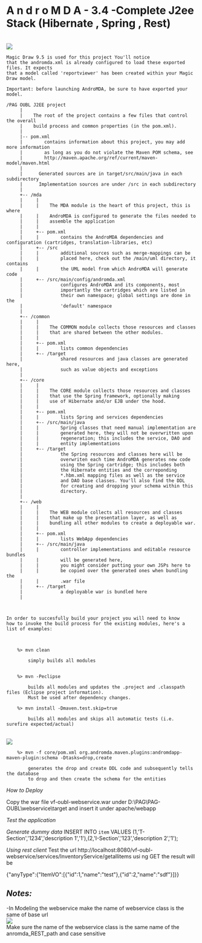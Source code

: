 **A n d r o M D A  -  3.4 -Complete J2ee Stack (Hibernate , Spring , Rest)**
==============

   <br>
<img  src="https://github.com/ayman-elgharabawy/Andromda-Hibernate-ejb-spring-rest-fullstack-/blob/master/diagram1.jpg?raw=true" />
<br>


    Magic Draw 9.5 is used for this project You'll notice
    that the andromda.xml is already configured to load these exported files. It expects
    that a model called 'reportviewer' has been created within your Magic Draw model.

    Important: before launching AndroMDA, be sure to have exported your model.

    /PAG OUBL J2EE project
         |
         |    The root of the project contains a few files that control the overall
         |    build process and common properties (in the pom.xml).
         |
         |-- pom.xml
         |        contains information about this project, you may add more information
         |        as long as you do not violate the Maven POM schema, see
         |        http://maven.apache.org/ref/current/maven-model/maven.html
         |
         |      Generated sources are in target/src/main/java in each subdirectory
         |      Implementation sources are under /src in each subdirectory
         |
         +-- /mda
         |     |
         |     |    The MDA module is the heart of this project, this is where
         |     |    AndroMDA is configured to generate the files needed to
         |     |    assemble the application
         |     |
         |     +-- pom.xml
         |     |        contains the AndroMDA dependencies and configuration (cartridges, translation-libraries, etc)
         |     +-- /src
         |     |        additional sources such as merge-mappings can be
         |     |        placed here, check out the /main/uml directory, it contains
         |     |        the UML model from which AndroMDA will generate code
         |     +-- /src/main/config/andromda.xml
         |              configures AndroMDA and its components, most
         |              importantly the cartridges which are listed in
         |              their own namespace; global settings are done in the
         |              'default' namespace
         |
         +-- /common
         |     |
         |     |    The COMMON module collects those resources and classes
         |     |    that are shared between the other modules.
         |     |
         |     +-- pom.xml
         |     |        lists common dependencies
         |     +-- /target
         |              shared resources and java classes are generated here,
         |              such as value objects and exceptions
         |
         +-- /core
         |     |
         |     |    The CORE module collects those resources and classes
         |     |    that use the Spring framework, optionally making
         |     |    use of Hibernate and/or EJB under the hood.
         |     |
         |     +-- pom.xml
         |     |        lists Spring and services dependencies
         |     +-- /src/main/java
         |     |        Spring classes that need manual implementation are
         |     |        generated here, they will not be overwritten upon
         |     |        regeneration; this includes the service, DAO and
         |     |        entity implementations
         |     +-- /target
         |              the Spring resources and classes here will be
         |              overwriten each time AndroMDA generates new code
         |              using the Spring cartridge; this includes both
         |              the Hibernate entities and the correponding
         |              *.hbm.xml mapping files as well as the service
         |              and DAO base classes. You'll also find the DDL
         |              for creating and dropping your schema within this
         |              directory.
         |
         +-- /web
         |     |
         |     |    The WEB module collects all resources and classes
         |     |    that make up the presentation layer, as well as
         |     |    bundling all other modules to create a deployable war.
         |     |
         |     +-- pom.xml
         |     |        lists WebApp dependencies
         |     +-- /src/main/java
         |     |        controller implementations and editable resource bundles
         |     |        will be generated here,
         |     |        you might consider putting your own JSPs here to
         |     |        be copied over the generated ones when bundling the
         |     |        .war file
         |     +-- /target
         |              a deployable war is bundled here
         |



    In order to succesfully build your project you will need to know
    how to invoke the build process for the existing modules, here's a
    list of examples:

    

        %> mvn clean

            simply builds all modules


        %> mvn -Peclipse

            builds all modules and updates the .project and .classpath files (Eclipse project information).
            Must be used after dependency changes.

        %> mvn install -Dmaven.test.skip=true

            builds all modules and skips all automatic tests (i.e. surefire expected/actual)


   <br>
<img  src="https://github.com/ayman-elgharabawy/Andromda-Hibernate-ejb-spring-rest-fullstack-/blob/master/Diagram1.jpeg?raw=true" />
<br>


        %> mvn -f core/pom.xml org.andromda.maven.plugins:andromdapp-maven-plugin:schema -Dtasks=drop,create

            generates the drop and create DDL code and subsequently tells the database
            to drop and then create the schema for the entities

       
*How to Deploy* 

Copy the war file vf-oubl-webservice.war under  D:\PAG\PAG-OUBL\webservice\target and insert it under apache/webapp 


*Test the application*

*Generate dummy data*
INSERT INTO `item` VALUES (1,'T-Section','1234','description 1','1'),(2,'I-Section','123','description 2','1');

*Using rest client*
Test the  url  http://localhost:8080/vf-oubl-webservice/services/InventoryService/getallitems usi ng GET
the result will be 

{"anyType":{"ItemVO":[{"id":1,"name":"test"},{"id":2,"name":"sdf"}]}}
 

*Notes:*
--------------

-In Modeling the webservice make the name of webservice class is the same of base url
    <br>
<img  src="https://github.com/ayman-elgharabawy/Andromda-Hibernate-ejb-spring-rest-fullstack-/blob/master/webservice.jpg?raw=true" />
<br>
Make sure the name of the webservice class is the same name of the anromda_REST_path and case sensitive
